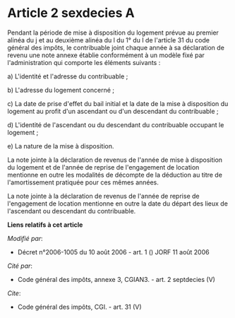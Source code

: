 # Article 2 sexdecies A

Pendant la période de mise à disposition du logement prévue au premier alinéa du j et au deuxième alinéa du l du 1° du I de
l'article 31 du code général des impôts, le contribuable joint chaque année à sa déclaration de revenu une note annexe
établie conformément à un modèle fixé par l'administration qui comporte les éléments suivants :

a) L'identité et l'adresse du contribuable ;

b) L'adresse du logement concerné ;

c) La date de prise d'effet du bail initial et la date de la mise à disposition du logement au profit d'un ascendant ou d'un
descendant du contribuable ;

d) L'identité de l'ascendant ou du descendant du contribuable occupant le logement ;

e) La nature de la mise à disposition.

La note jointe à la déclaration de revenus de l'année de mise à disposition du logement et de l'année de reprise de
l'engagement de location mentionne en outre les modalités de décompte de la déduction au titre de l'amortissement pratiquée
pour ces mêmes années.

La note jointe à la déclaration de revenus de l'année de reprise de l'engagement de location mentionne en outre la date du
départ des lieux de l'ascendant ou descendant du contribuable.

**Liens relatifs à cet article**

_Modifié par_:

  - Décret n°2006-1005 du 10 août 2006 - art. 1 () JORF 11 août 2006

_Cité par_:

  - Code général des impôts, annexe 3, CGIAN3. - art. 2 septdecies (V)

_Cite_:

  - Code général des impôts, CGI. - art. 31 (V)
